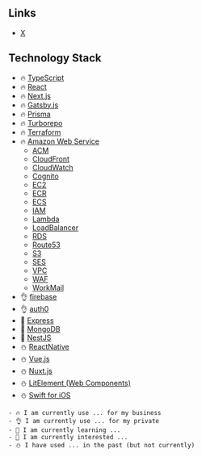 ## Links
- [X](https://x.com/kubo_programmer)

## Technology Stack

- 🔥 [TypeScript](https://www.typescriptlang.org/)
- 🔥 [React](https://reactjs.org/)
- 🔥 [Next.js](https://nextjs.org/)
- 🔥 [Gatsby.js](https://www.gatsbyjs.com/)
- 🔥 [Prisma](https://www.prisma.io/)
- 🔥 [Turborepo](https://turbo.build/)
- 🔥 [Terraform](https://www.terraform.io/)
- 🔥 [Amazon Web Service](https://aws.amazon.com/)
  - [ACM](https://aws.amazon.com/jp/certificate-manager/)
  - [CloudFront](https://aws.amazon.com/jp/cloudfront/)
  - [CloudWatch](https://aws.amazon.com/jp/cloudwatch/)
  - [Cognito](https://aws.amazon.com/jp/cognito/)
  - [EC2](https://aws.amazon.com/jp/ec2/)
  - [ECR](https://aws.amazon.com/jp/ecr/)
  - [ECS](https://aws.amazon.com/jp/ecs/)
  - [IAM](https://aws.amazon.com/jp/iam/)
  - [Lambda](https://aws.amazon.com/jp/lambda/)
  - [LoadBalancer](https://aws.amazon.com/jp/elasticloadbalancing/)
  - [RDS](https://aws.amazon.com/jp/rds/)
  - [Route53](https://aws.amazon.com/jp/route53/)
  - [S3](https://aws.amazon.com/jp/s3/)
  - [SES](https://aws.amazon.com/jp/ses/)
  - [VPC](https://aws.amazon.com/jp/vpc/)
  - [WAF](https://aws.amazon.com/jp/waf/)
  - [WorkMail](https://aws.amazon.com/jp/workmail/)
- 👌 [firebase](https://firebase.google.com/)
- 👌 [auth0](https://auth0.com/)
- 🌱 [Express](https://expressjs.com/)
- 🌱 [MongoDB](https://www.mongodb.com/)
- 💬 [NestJS](https://nestjs.com/)
- ⛄ [ReactNative](https://reactnative.dev/)
- ⛄ [Vue.js](https://vuejs.org/)
- ⛄ [Nuxt.js](https://nuxtjs.org/)
- ⛄ [LitElement (Web Components)](https://lit.dev/)
- ⛄ [Swift for iOS](https://www.apple.com/swift/)

```
- 🔥 I am currently use ... for my business
- 👌 I am currently use ... for my private
- 🌱 I am currently learning ...
- 💬 I am currently interested ...
- ⛄ I have used ... in the past (but not currently)
```
